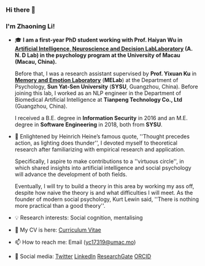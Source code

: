 ### Hi there 👋

<!--
**Das-Boot/Das-Boot** is a ✨ _special_ ✨ repository because its `README.md` (this file) appears on your GitHub profile.
-->

### I'm Zhaoning Li!

- 🎓 **I am a first-year PhD student working with Prof. Haiyan Wu in [**Artificial Intelligence, Neuroscience and Decision LabLaboratory**](https://andlab-um.com) (**A. N. D Lab**) in the psychology program at the University of Macau (Macau, China).**

  Before that, I was a research assistant supervised by **Prof. Yixuan Ku** in [**Memory and Emotion Laboratory**](https://sysumelab.com) (**MELab**) at the Department of Psychology, **Sun Yat-Sen University** (**SYSU**, Guangzhou, China). Before joining this lab, I worked as an NLP engineer in the Department of Biomedical Artificial Intelligence at **Tianpeng Technology Co., Ltd** (Guangzhou, China). 
  
  I received a B.E. degree in **Information Security** in 2016 and an M.E. degree in **Software Engineering** in 2018, both from **SYSU**.

- :high_brightness: Enlightened by Heinrich Heine’s famous quote, ''Thought precedes action, as lighting does thunder'', I devoted myself to theoretical research after familiarizing with empirical research and application. 
  
  Specifically, I aspire to make contributions to a ''virtuous circle'', in which shared insights into artificial intelligence and social psychology will advance the development of both fields. 
  
  Eventually, I will try to build a theory in this area by working my ass off, despite how naive the theory is and what difficulties I will meet. As the founder of modern social psychology, Kurt Lewin said, ''There is nothing more practical than a good theory''.
- :bulb: Research interests: Social cognition, mentalising 
- 🌱 My CV is here: [Curriculum Vitae](https://github.com/Das-Boot/Das-Boot/blob/main/CV-Zhaoning%20Li.pdf)
- 📫 How to reach me: Email (yc17319@umac.mo)
- :key: Social media: [Twitter](https://twitter.com/lizhn7) [LinkedIn](https://www.linkedin.com/in/zhaoning-li-b82bb1136/) [ResearchGate](https://www.researchgate.net/profile/Zhaoning_Li2) [ORCID](https://orcid.org/0000-0002-7578-3076)
